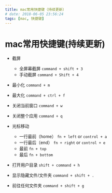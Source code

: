 ```yaml
---
title: mac常用快捷键（持续更新）
# date: 2018-06-05 23:56:24
tags: [mac, 快捷键]
---
```



# mac常用快捷键(持续更新)

- 截屏
   - 全屏幕截屏 `command + shift + 3`
   - 手动截屏  `command + Shift + 4`

- 最小化
`command + m`

- 最大化
`command + ctrl + f`

- 关闭当前窗口
`command + w`

- 关闭整个应用
`command + q`

<!--more-->

- 光标移动
   - 一行最前（home） `fn + left` or `control + a`
   - 一行最后（end） `fn + right` or `control + e`
   - 最前 `fn + top`
   - 最后 `fn + bottom`
 
- 打开用户目录
`shift + command + h`

- 显示隐藏文件/文件夹
`command + shift + .`

- 前往任何文件夹
`command + shift + g`


